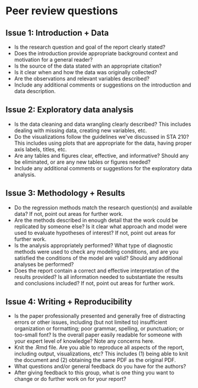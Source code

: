 # Peer review questions 

## Issue 1: Introduction + Data

- Is the research question and goal of the report clearly stated? 
- Does the introduction provide appropriate background context and motivation for a general reader?
- Is the source of the data stated with an appropriate citation? 
- Is it clear when and how the data was originally collected?
- Are the observations and relevant variables described?
- Include any additional comments or suggestions on the introduction and data description. 

## Issue 2: Exploratory data analysis 

- Is the data cleaning and data wrangling clearly described? This includes dealing with missing data, creating new variables, etc.
- Do the visualizations follow the guidelines we've discussed in STA 210? This includes using plots that are appropriate for the data, having proper axis labels, titles, etc. 
- Are any tables and figures clear, effective, and informative?  Should any be eliminated, or are any new tables or figures needed?
- Include any additional comments or suggestions for the exploratory data analysis. 

## Issue 3: Methodology + Results

- Do the regression methods match the research question(s) and available data? If not, point out areas for further work.
- Are the methods described in enough detail that the work could be replicated by someone else? Is it clear what approach and model were used to evaluate hypotheses of interest?  If not, point out areas for further work.
- Is the analysis appropriately performed?  What type of diagnostic methods were used to check any modeling conditions, and are you satisfied the conditions of the model are valid? Should any additional analyses be performed?
- Does the report contain a correct and effective interpretation of the results provided? Is all information needed to substantiate the results and conclusions included?  If not, point out areas for further work.

## Issue 4: Writing + Reproducibility

- Is the paper professionally presented and generally free of distracting errors or other issues, including (but not limited to) insufficient organization or formatting; poor grammar, spelling, or punctuation; or too-small font? Is the overall paper easily readable for someone with your expert level of knowledge? Note any concerns here.
- Knit the .Rmd file. Are you able to reproduce all aspects of the report, including output, 
visualizations, etc? This includes (1) being able to knit the document and (2) obtaining the same PDF as the original PDF. 
- What questions and/or general feedback do you have for the authors?
- After giving feedback to this group, what is one thing you want to change or do further work on for your report? 
